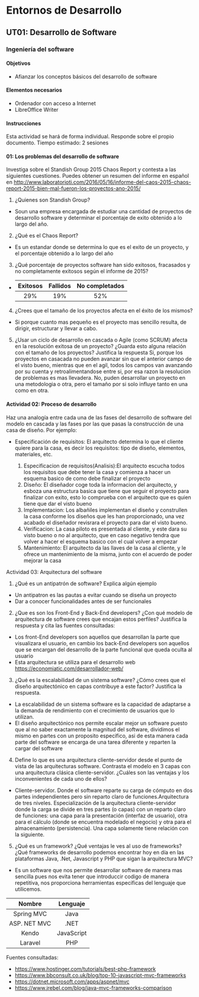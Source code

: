 # Entornos de Desarrollo
## UT01: Desarrollo de Software
### Ingeniería del software
#### Objetivos
- Afianzar los conceptos básicos del desarrollo de software
#### Elementos necesarios
- Ordenador con acceso a Internet
- LibreOffice Writer
#### Instrucciones
Esta actividad se hará de forma individual. Responde sobre el propio documento.
Tiempo estimado: 2 sesiones
#### 01: Los problemas del desarrollo de software
Investiga sobre el Standish Group 2015 Chaos Report y contesta a las siguientes cuestiones. Puedes obtener un resumen del informe en español en http://www.laboratorioti.com/2016/05/16/informe-del-caos-2015-chaos-report-2015-bien-mal-fueron-los-proyectos-ano-2015/
1. ¿Quienes son  Standish Group?
- Soun una empresa encargada de estudiar una cantidad de proyectos de desarrollo software y determinar el porcentaje de exito obtenido a lo largo del año.
2. ¿Qué es el Chaos Report?
- Es un estandar donde se determina lo que es el exito de un proyecto, y el porcentaje obtenido a lo largo del año
3. ¿Qué porcentaje de proyectos software han sido exitosos, fracasados y no completamente exitosos según el informe de 2015?

-   | Exitosos | Fallidos | No completados |
    | :---: | :---: | :---: |
    | 29% | 19% | 52% |

4. ¿Crees que el tamaño de los proyectos afecta en el éxito de los mismos?
- Si porque cuanto mas pequeño es el proyecto mas sencillo resulta, de dirigir, estructurar y llevar a cabo.
5. ¿Usar un ciclo de desarrollo en cascada o Agile (como SCRUM) afecta en la resolución exitosa de un proyecto? ¿Guarda esto alguna relación con el tamaño de los proyectos? Justifica la respuesta
Si, porque los proyectos en casacada no pueden avanzar sin que el anterior campo de el visto bueno, mientras que en el agil, todos los campos van avanzando por su cuenta y retroalimentandose entre si, por esa razon la resolucion de problemas es mas llevadera.
No, puden desarrollar un proyecto en una metodologia o otra, pero el tamaño por si solo influye tanto en una como en otra.

#### Actividad 02: Proceso de desarrollo
Haz una analogía entre cada una de las fases del desarrollo de software del modelo en cascada y las fases por las que pasas la construcción de una casa de diseño.
Por ejemplo:
- Especificación de requisitos: El arquitecto determina lo que el cliente quiere para la casa, es decir los requisitos: tipo de diseño, elementos, materiales, etc.

    1. Especificacion de requisitos(Analisis):El arquitecto escucha todos los requisitos que debe tener la casa y comienza a hacer un esquema basico de como debe finalizar el proyecto
    2. Diseño: El diseñador coge toda la informacion del arquitecto, y esboza una estructura basica que tiene que seguir el proyecto para finalizar con exito, esto lo comprueba con el arquitecto que es quien tiene que dar el visto bueno
    3. Implementacion: Los albañiles implementan el diseño y construllen la casa conforme los diseños que les han proporcionado, una vez acabado el diseñador revisrara el proyecto para dar el visto bueno.
    4. Verificacion: La casa piloto es presentada al cliente, y este dara su visto bueno o no al arquitecto, que en caso negativo tendra que volver a hacer el esquema basico con el cual volver a empezar
    5. Mantenimiento: El arquitecto da las llaves de la casa al cliente, y le ofrece un mantenimiento de la misma, junto con el acuerdo de poder mejorar la casa
    

Actividad 03: Arquitectura del software
1. ¿Qué es un antipatrón de software? Explica algún ejemplo
- Un antipatron es las pautas a evitar cuando se diseña un proyecto
- Dar a conocer funcionalidades antes de ser funcionales
2. ¿Que es son los Front-End y Back-End developers? ¿Con qué modelo de arquitectura de software crees que encajan estos perfiles? Justifica la respuesta y cita las fuentes consultadas:
- Los front-End developers son aquellos que desarrollan la parte que visualizara el usuario, en cambio los back-End developers son aquellos que se encargan del desarrollo de la parte funcional que queda oculta al usuario
- Esta arquitectura se utiliza para el desarrollo web
https://economiatic.com/desarrollador-web/
3. ¿Qué es la escalabilidad de un sistema software? ¿Cómo crees que el diseño arquitectónico en capas contribuye a este factor? Justifica la respuesta.
- La escalabilidad de un sistema  software es la capacidad de  adaptarse a la demanda de rendimiento con el crecimiento de usuarios que lo utilizan.
- El diseño arquitectónico nos permite escalar mejor un software puesto que al no saber exactamente la magnitud del software, dividimos el mismo en partes con un proposito especifico, asi de esta manera cada parte del software se encarga de una tarea diferente y reparten la cargar del software
4. Define lo que es una arquitectura cliente-servidor desde el punto de vista de las arquitecturas software. Contrasta el modelo en 3 capas con una arquitectura clásica cliente-servidor. ¿Cuáles son las ventajas y los inconvenientes de cada uno de ellos?
- Cliente-servidor. Donde el software reparte su carga de cómputo en dos partes independientes pero sin reparto claro de funciones.Arquitectura de tres niveles. Especialización de la arquitectura cliente-servidor donde la carga se divide en tres partes (o capas) con un reparto claro de funciones: una capa para la presentación (interfaz de usuario), otra para el cálculo (donde se encuentra modelado el negocio) y otra para el almacenamiento (persistencia). Una capa solamente tiene relación con la siguiente.
5. ¿Qué es un framework? ¿Qué ventajas le ves al uso de frameworks? ¿Qué frameworks de desarrollo podemos encontrar hoy en día en las plataformas Java, .Net, Javascript y PHP que sigan la arquitectura MVC?
- Es un software que nos permite desarrollar software de manera mas sencilla pues nos evita tener que introduccir codigo de manera repetitiva, nos proporciona herramientas especificas del lenguaje que utilicemos.

| Nombre | Lenguaje |
| :---: | :---: |
| Spring MVC | Java |
| ASP. NET MVC | .NET |
| Kendo | JavaScript |
| Laravel | PHP |

Fuentes consultadas:
- https://www.hostinger.com/tutorials/best-php-framework
- https://www.bbconsult.co.uk/blog/top-10-javascript-mvc-frameworks
- https://dotnet.microsoft.com/apps/aspnet/mvc
- https://www.jrebel.com/blog/java-mvc-frameworks-comparison